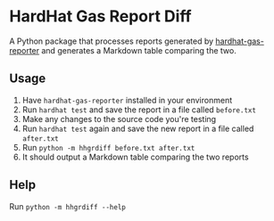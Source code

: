 # HardHat Gas Report Diff

A Python package that processes reports generated by [hardhat-gas-reporter](https://github.com/cgewecke/hardhat-gas-reporter) and generates a Markdown table comparing the two.

## Usage

1. Have `hardhat-gas-reporter` installed in your environment
2. Run `hardhat test` and save the report in a file called `before.txt`
3. Make any changes to the source code you're testing
4. Run `hardhat test` again and save the new report in a file called `after.txt`
5. Run `python -m hhgrdiff before.txt after.txt`
6. It should output a Markdown table comparing the two reports

## Help

Run `python -m hhgrdiff --help`
